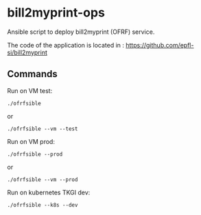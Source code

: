 # bill2myprint-ops
Ansible script to deploy bill2myprint (OFRF) service.

The code of the application is located in :
https://github.com/epfl-si/bill2myprint

Commands
---------

Run on VM test:
```
./ofrfsible
```
or
```
./ofrfsible --vm --test
```

Run on VM prod:
```
./ofrfsible --prod
```
or
```
./ofrfsible --vm --prod
```

Run on kubernetes TKGI dev:
```
./ofrfsible --k8s --dev
```
